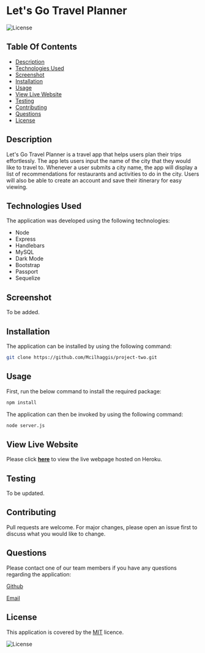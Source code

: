 # Let's Go Travel Planner
![License](https://img.shields.io/badge/License%3A-MIT-darkgreen.svg)

## Table Of Contents
  - [Description](#description)
  - [Technologies Used](#technologies-used)
  - [Screenshot](#screenshot)
  - [Installation](#installation)
  - [Usage](#usage)
  - [View Live Website](#view-live-website)
  - [Testing](#testing)
  - [Contributing](#contributing)
  - [Questions](#questions)
  - [License](#license)

## Description
Let's Go Travel Planner is a travel app that helps users plan their trips effortlessly. The app lets users input the name of the city that they would like to travel to. Whenever a user submits a city name, the app will display a list of recommendations for restaurants and activities to do in the city. Users will also be able to create an account and save their itinerary for easy viewing.

## Technologies Used

The application was developed using the following technologies:
- Node
- Express
- Handlebars
- MySQL
- Dark Mode
- Bootstrap
- Passport
- Sequelize

## Screenshot

To be added. 
![]()

## Installation

The application can be installed by using the following command: 

```bash
git clone https://github.com/Mcilhaggis/project-two.git
```

## Usage

First, run the below command to install the required package:

```bash
npm install
```
The application can then be invoked by using the following command: 

```bash
node server.js
```

## View Live Website  
Please click **[here]()** to view the live webpage hosted on Heroku.

## Testing

To be updated.

## Contributing

Pull requests are welcome. For major changes, please open an issue first to discuss what you would like to change.

## Questions

Please contact one of our team members if you have any questions regarding the application:

[Github](https://github.com/caymanh)

[Email](mailto:hengcayman@gmail.com)

## License

This application is covered by the [MIT](https://choosealicense.com/licenses/mit/) licence.

![License](https://img.shields.io/badge/License%3A-MIT-darkgreen.svg)
